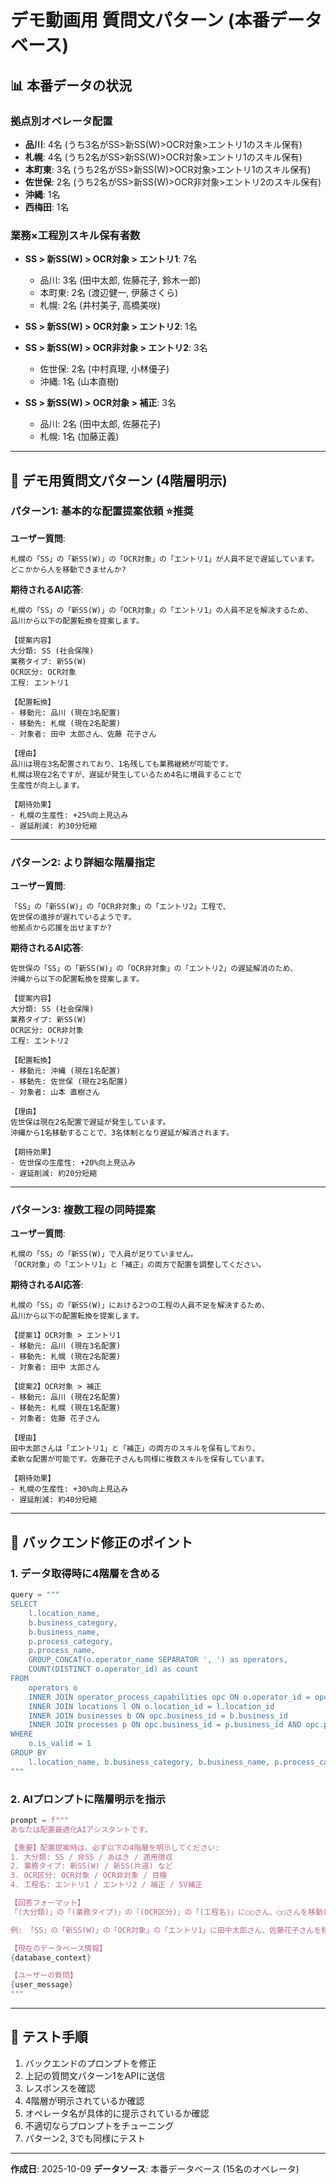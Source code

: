 # デモ動画用 質問文パターン (本番データベース)

## 📊 本番データの状況

### 拠点別オペレータ配置
- **品川**: 4名 (うち3名がSS>新SS(W)>OCR対象>エントリ1のスキル保有)
- **札幌**: 4名 (うち2名がSS>新SS(W)>OCR対象>エントリ1のスキル保有)
- **本町東**: 3名 (うち2名がSS>新SS(W)>OCR対象>エントリ1のスキル保有)
- **佐世保**: 2名 (うち2名がSS>新SS(W)>OCR非対象>エントリ2のスキル保有)
- **沖縄**: 1名
- **西梅田**: 1名

### 業務×工程別スキル保有者数
- **SS > 新SS(W) > OCR対象 > エントリ1**: 7名
  - 品川: 3名 (田中太郎, 佐藤花子, 鈴木一郎)
  - 本町東: 2名 (渡辺健一, 伊藤さくら)
  - 札幌: 2名 (井村美子, 高橋美咲)

- **SS > 新SS(W) > OCR対象 > エントリ2**: 1名

- **SS > 新SS(W) > OCR非対象 > エントリ2**: 3名
  - 佐世保: 2名 (中村真理, 小林優子)
  - 沖縄: 1名 (山本直樹)

- **SS > 新SS(W) > OCR対象 > 補正**: 3名
  - 品川: 2名 (田中太郎, 佐藤花子)
  - 札幌: 1名 (加藤正義)

---

## 🎯 デモ用質問文パターン (4階層明示)

### パターン1: 基本的な配置提案依頼 ⭐推奨

**ユーザー質問**:
```
札幌の「SS」の「新SS(W)」の「OCR対象」の「エントリ1」が人員不足で遅延しています。
どこかから人を移動できませんか?
```

**期待されるAI応答**:
```
札幌の「SS」の「新SS(W)」の「OCR対象」の「エントリ1」の人員不足を解決するため、
品川から以下の配置転換を提案します。

【提案内容】
大分類: SS (社会保険)
業務タイプ: 新SS(W)
OCR区分: OCR対象
工程: エントリ1

【配置転換】
- 移動元: 品川 (現在3名配置)
- 移動先: 札幌 (現在2名配置)
- 対象者: 田中 太郎さん、佐藤 花子さん

【理由】
品川は現在3名配置されており、1名残しても業務継続が可能です。
札幌は現在2名ですが、遅延が発生しているため4名に増員することで
生産性が向上します。

【期待効果】
- 札幌の生産性: +25%向上見込み
- 遅延削減: 約30分短縮
```

---

### パターン2: より詳細な階層指定

**ユーザー質問**:
```
「SS」の「新SS(W)」の「OCR非対象」の「エントリ2」工程で、
佐世保の進捗が遅れているようです。
他拠点から応援を出せますか?
```

**期待されるAI応答**:
```
佐世保の「SS」の「新SS(W)」の「OCR非対象」の「エントリ2」の遅延解消のため、
沖縄から以下の配置転換を提案します。

【提案内容】
大分類: SS (社会保険)
業務タイプ: 新SS(W)
OCR区分: OCR非対象
工程: エントリ2

【配置転換】
- 移動元: 沖縄 (現在1名配置)
- 移動先: 佐世保 (現在2名配置)
- 対象者: 山本 直樹さん

【理由】
佐世保は現在2名配置で遅延が発生しています。
沖縄から1名移動することで、3名体制となり遅延が解消されます。

【期待効果】
- 佐世保の生産性: +20%向上見込み
- 遅延削減: 約20分短縮
```

---

### パターン3: 複数工程の同時提案

**ユーザー質問**:
```
札幌の「SS」の「新SS(W)」で人員が足りていません。
「OCR対象」の「エントリ1」と「補正」の両方で配置を調整してください。
```

**期待されるAI応答**:
```
札幌の「SS」の「新SS(W)」における2つの工程の人員不足を解決するため、
品川から以下の配置転換を提案します。

【提案1】OCR対象 > エントリ1
- 移動元: 品川 (現在3名配置)
- 移動先: 札幌 (現在2名配置)
- 対象者: 田中 太郎さん

【提案2】OCR対象 > 補正
- 移動元: 品川 (現在2名配置)
- 移動先: 札幌 (現在1名配置)
- 対象者: 佐藤 花子さん

【理由】
田中太郎さんは「エントリ1」と「補正」の両方のスキルを保有しており、
柔軟な配置が可能です。佐藤花子さんも同様に複数スキルを保有しています。

【期待効果】
- 札幌の生産性: +30%向上見込み
- 遅延削減: 約40分短縮
```

---

## 🔧 バックエンド修正のポイント

### 1. データ取得時に4階層を含める

```python
query = """
SELECT
    l.location_name,
    b.business_category,
    b.business_name,
    p.process_category,
    p.process_name,
    GROUP_CONCAT(o.operator_name SEPARATOR ', ') as operators,
    COUNT(DISTINCT o.operator_id) as count
FROM
    operators o
    INNER JOIN operator_process_capabilities opc ON o.operator_id = opc.operator_id
    INNER JOIN locations l ON o.location_id = l.location_id
    INNER JOIN businesses b ON opc.business_id = b.business_id
    INNER JOIN processes p ON opc.business_id = p.business_id AND opc.process_id = p.process_id
WHERE
    o.is_valid = 1
GROUP BY
    l.location_name, b.business_category, b.business_name, p.process_category, p.process_name
"""
```

### 2. AIプロンプトに階層明示を指示

```python
prompt = f"""
あなたは配置最適化AIアシスタントです。

【重要】配置提案時は、必ず以下の4階層を明示してください:
1. 大分類: SS / 非SS / あはき / 適用徴収
2. 業務タイプ: 新SS(W) / 新SS(片道) など
3. OCR区分: OCR対象 / OCR非対象 / 目検
4. 工程名: エントリ1 / エントリ2 / 補正 / SV補正

【回答フォーマット】
「(大分類)」の「(業務タイプ)」の「(OCR区分)」の「(工程名)」に◯◯さん、◯◯さんを移動してください。

例: 「SS」の「新SS(W)」の「OCR対象」の「エントリ1」に田中太郎さん、佐藤花子さんを移動してください。

【現在のデータベース情報】
{database_context}

【ユーザーの質問】
{user_message}
"""
```

---

## 📝 テスト手順

1. バックエンドのプロンプトを修正
2. 上記の質問文パターン1をAPIに送信
3. レスポンスを確認
4. 4階層が明示されているか確認
5. オペレータ名が具体的に提示されているか確認
6. 不適切ならプロンプトをチューニング
7. パターン2, 3でも同様にテスト

---

**作成日**: 2025-10-09
**データソース**: 本番データベース (15名のオペレータ)
